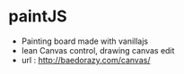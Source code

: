 # paintJS
- Painting board made with vanillajs
- lean Canvas control, drawing canvas edit
- url : http://baedorazy.com/canvas/